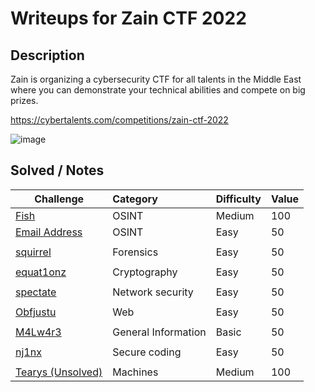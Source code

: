 # Writeups for Zain CTF 2022
 
## Description  

Zain is organizing a cybersecurity CTF for all talents in the Middle East where you can demonstrate your technical abilities and compete on big prizes.

https://cybertalents.com/competitions/zain-ctf-2022

![image](https://user-images.githubusercontent.com/72421091/159188712-984b4e6c-2db0-4894-99ee-a538252290d7.png)



## Solved / Notes
Challenge | Category | Difficulty | Value
----------|:---------|:-----------|:-------
[Fish](https://github.com/BaadMaro/CTF/tree/main/Zain%20CTF%202022/OISNT/Fish) | OSINT |  Medium | 100
[Email Address](https://github.com/BaadMaro/CTF/tree/main/Zain%20CTF%202022/OISNT/Email%20Address) | OSINT |  Easy | 50
[]() | []() | []()
[squirrel](https://github.com/BaadMaro/CTF/tree/main/Zain%20CTF%202022/Forensics/squirrel) | Forensics | Easy | 50
[]() | []() | []()
[equat1onz](https://github.com/BaadMaro/CTF/blob/main/Zain%20CTF%202022/Crypto/equat1onz) | Cryptography | Easy | 50
[]() | []() | []()
[spectate](https://github.com/BaadMaro/CTF/tree/main/Zain%20CTF%202022/Network/spectate) | Network security |  Easy | 50
[]() | []() | []()
[Obfjustu](https://github.com/BaadMaro/CTF/tree/main/Zain%20CTF%202022/Web/Obfjustu) | Web |  Easy | 50
[]() | []() | []()
[M4Lw4r3](https://github.com/BaadMaro/CTF/tree/main/Zain%20CTF%202022/General/M4Lw4r3) | General Information | Basic | 50
[]() | []() | []()
[nj1nx](https://github.com/BaadMaro/CTF/tree/main/Zain%20CTF%202022/Secure%20Coding/nj1nx) | Secure coding |  Easy | 50
[]() | []() | []()
[Tearys (Unsolved)](https://github.com/BaadMaro/CTF/tree/main/Zain%20CTF%202022/Machines/Tearys) | Machines |  Medium | 100
